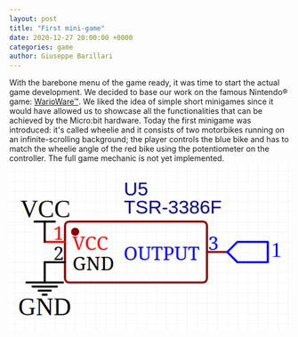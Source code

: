 ```yaml
---  
layout: post  
title: "First mini-game"  
date: 2020-12-27 20:00:00 +0000  
categories: game
author: Giuseppe Barillari  
---  
```

With the barebone menu of the game ready, it was time to start the actual game development. We decided to base our work on the famous Nintendo® game: [WarioWare™][wwre]. We liked the idea of simple short minigames since it would have allowed us to showcase all the functionalities that can be achieved by the Micro:bit hardware. Today the first minigame was introduced: it's called wheelie and it consists of two motorbikes running on an infinite-scrolling background; the player controls the blue bike and has to match the wheelie angle of the red bike using the potentiometer on the controller. The full game mechanic is not yet implemented.
![alt text](/res/pot-schematic.png "Schematic")

[wwre]: https://www.mariowiki.com/WarioWare_(series)

